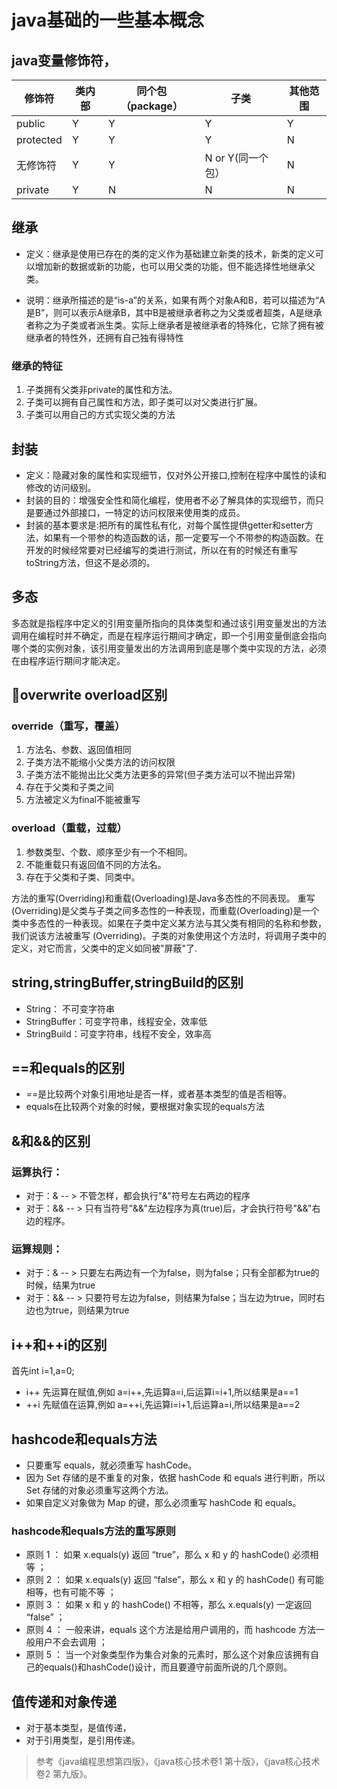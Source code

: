 # java基础的一些基本概念
## java变量修饰符，
 修饰符  |  类内部 |  同个包（package） |  子类 |  其他范围
------------- | ------------- | -------------| -------------| -------------
public | Y |  Y |  Y |  Y
protected  |  Y |  Y |  Y |  N
无修饰符  |  Y |  Y |  N or Y(同一个包） |  N
private  |  Y |  N |  N |  N

## 继承
* 定义：继承是使用已存在的类的定义作为基础建立新类的技术，新类的定义可以增加新的数据或新的功能，也可以用父类的功能，但不能选择性地继承父类。

* 说明：继承所描述的是“is-a”的关系，如果有两个对象A和B，若可以描述为“A是B”，则可以表示A继承B，其中B是被继承者称之为父类或者超类，A是继承者称之为子类或者派生类。实际上继承者是被继承者的特殊化，它除了拥有被继承者的特性外，还拥有自己独有得特性
### 继承的特征
1. 子类拥有父类非private的属性和方法。
2. 子类可以拥有自己属性和方法，即子类可以对父类进行扩展。
3. 子类可以用自己的方式实现父类的方法

## 封装
* 定义：隐藏对象的属性和实现细节，仅对外公开接口,控制在程序中属性的读和修改的访问级别。
* 封装的目的：增强安全性和简化编程，使用者不必了解具体的实现细节，而只是要通过外部接口，一特定的访问权限来使用类的成员。
* 封装的基本要求是:把所有的属性私有化，对每个属性提供getter和setter方法，如果有一个带参的构造函数的话，那一定要写一个不带参的构造函数。在开发的时候经常要对已经编写的类进行测试，所以在有的时候还有重写toString方法，但这不是必须的。

## 多态
多态就是指程序中定义的引用变量所指向的具体类型和通过该引用变量发出的方法调用在编程时并不确定，而是在程序运行期间才确定，即一个引用变量倒底会指向哪个类的实例对象，该引用变量发出的方法调用到底是哪个类中实现的方法，必须在由程序运行期间才能决定。

## overwrite overload区别
### override（重写，覆盖）
1. ​​方法名、参数、返回值相同
2. ​子类方法不能缩小父类方法的访问权限
3. 子类方法不能抛出比父类方法更多的异常(但子类方法可以不抛出异常)
4. 存在于父类和子类之间
5. ​方法被定义为final不能被重写

### overload（重载，过载）

1. ​​参数类型、个数、顺序至少有一个不相同。
2. ​不能重载只有返回值不同的方法名。
3. 存在于父类和子类、同类中。

方法的重写(Overriding)和重载(Overloading)是Java多态性的不同表现。
重写(Overriding)是父类与子类之间多态性的一种表现，而重载(Overloading)是一个类中多态性的一种表现。如果在子类中定义某方法与其父类有相同的名称和参数，我们说该方法被重写 (Overriding)。子类的对象使用这个方法时，将调用子类中的定义，对它而言，父类中的定义如同被"屏蔽"了.

## string,stringBuffer,stringBuild的区别
* String： 不可变字符串
* StringBuffer：可变字符串，线程安全，效率低
* StringBuild：可变字符串，线程不安全，效率高

## ==和equals的区别
* ==是比较两个对象引用地址是否一样，或者基本类型的值是否相等。
* equals在比较两个对象的时候，要根据对象实现的equals方法

## &和&&的区别
### 运算执行：
* 对于：&   -- >  不管怎样，都会执行"&"符号左右两边的程序
* 对于：&& -- >  只有当符号"&&"左边程序为真(true)后，才会执行符号"&&"右边的程序。
### 运算规则：
* 对于：&  -- >  只要左右两边有一个为false，则为false；只有全部都为true的时候，结果为true
* 对于：&& -- > 只要符号左边为false，则结果为false；当左边为true，同时右边也为true，则结果为true

## i++和++i的区别
首先int i=1,a=0;
* i++ 先运算在赋值,例如 a=i++,先运算a=i,后运算i=i+1,所以结果是a==1
* ++i 先赋值在运算,例如 a=++i,先运算i=i+1,后运算a=i,所以结果是a==2

## hashcode和equals方法
* 只要重写 equals，就必须重写 hashCode。
* 因为 Set 存储的是不重复的对象，依据 hashCode 和 equals 进行判断，所以 Set 存储的对象必须重写这两个方法。
* 如果自定义对象做为 Map 的键，那么必须重写 hashCode 和 equals。

### hashcode和equals方法的重写原则
* 原则 1 ： 如果 x.equals(y) 返回 “true”，那么 x 和 y 的 hashCode() 必须相等 ；
* 原则 2 ： 如果 x.equals(y) 返回 “false”，那么 x 和 y 的 hashCode() 有可能相等，也有可能不等 ；
* 原则 3 ： 如果 x 和 y 的 hashCode() 不相等，那么 x.equals(y) 一定返回 “false” ；
* 原则 4 ： 一般来讲，equals 这个方法是给用户调用的，而 hashcode 方法一般用户不会去调用 ；
* 原则 5 ： 当一个对象类型作为集合对象的元素时，那么这个对象应该拥有自己的equals()和hashCode()设计，而且要遵守前面所说的几个原则。

## 值传递和对象传递
* 对于基本类型，是值传递，
* 对于引用类型，是引用传递。


> 参考《java编程思想第四版》，《java核心技术卷1 第十版》，《java核心技术卷2 第九版》。
